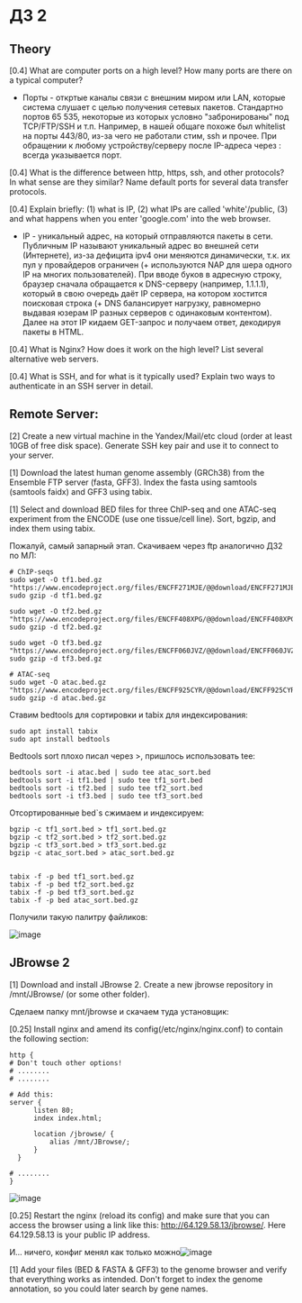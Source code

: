 # ДЗ 2

## Theory

[0.4] What are computer ports on a high level? How many ports are there on a typical computer?

- Порты - откртые каналы связи с внешним миром или LAN, которые система слушает с целью получения сетевых пакетов. Стандартно портов 65 535, некоторые из которых условно "забронированы" под TCP/FTP/SSH и т.п. Например, в нашей общаге похоже был whitelist на порты 443/80, из-за чего не работали стим, ssh и прочее. При обращении к любому устройству/серверу после IP-адреса через : всегда указывается порт. 


[0.4] What is the difference between http, https, ssh, and other protocols? In what sense are they similar? Name default ports for several data transfer protocols.

[0.4] Explain briefly: (1) what is IP, (2) what IPs are called 'white'/public, (3) and what happens when you enter 'google.com' into the web browser.

- IP - уникальный адрес, на который отправляются пакеты в сети. Публичным IP называют уникальный адрес во внешней сети (Интернете), из-за дефицита ipv4 они меняются динамически, т.к. их пул у провайдеров ограничен (+ используются NAP для шера одного IP на многих пользователей). При вводе буков в адресную строку, браузер сначала обращается к DNS-серверу (например, 1.1.1.1), который в свою очередь даёт IP сервера, на котором хостится поисковая строка (+ DNS балансирует нагрузку, равномерно выдавая юзерам IP разных серверов с одинаковым контентом). Далее на этот IP кидаем GET-запрос и получаем ответ, декодируя пакеты в HTML.


[0.4] What is Nginx? How does it work on the high level? List several alternative web servers.

[0.4] What is SSH, and for what is it typically used? Explain two ways to authenticate in an SSH server in detail.


## Remote Server:


[2] Create a new virtual machine in the Yandex/Mail/etc cloud (order at least 10GB of free disk space). Generate SSH key pair and use it to connect to your server.

[1] Download the latest human genome assembly (GRCh38) from the Ensemble FTP server (fasta, GFF3). Index the fasta using samtools (samtools faidx) and GFF3 using tabix.

[1] Select and download BED files for three ChIP-seq and one ATAC-seq experiment from the ENCODE (use one tissue/cell line). Sort, bgzip, and index them using tabix.

Пожалуй, самый запарный этап. Скачиваем через ftp аналогично ДЗ2 по МЛ: 

```
# ChIP-seqs
sudo wget -O tf1.bed.gz "https://www.encodeproject.org/files/ENCFF271MJE/@@download/ENCFF271MJE.bed.gz"
sudo gzip -d tf1.bed.gz

sudo wget -O tf2.bed.gz "https://www.encodeproject.org/files/ENCFF408XPG/@@download/ENCFF408XPG.bed.gz"
sudo gzip -d tf2.bed.gz

sudo wget -O tf3.bed.gz "https://www.encodeproject.org/files/ENCFF060JVZ/@@download/ENCFF060JVZ.bed.gz"
sudo gzip -d tf3.bed.gz

# ATAC-seq
sudo wget -O atac.bed.gz "https://www.encodeproject.org/files/ENCFF925CYR/@@download/ENCFF925CYR.bed.gz"
sudo gzip -d atac.bed.gz
```

Ставим bedtools для сортировки и tabix для индексирования:

```
sudo apt install tabix
sudo apt install bedtools
```

Bedtools sort плохо писал через >, пришлось использовать tee:

```
bedtools sort -i atac.bed | sudo tee atac_sort.bed 
bedtools sort -i tf1.bed | sudo tee tf1_sort.bed 
bedtools sort -i tf2.bed | sudo tee tf2_sort.bed 
bedtools sort -i tf3.bed | sudo tee tf3_sort.bed 

```

Отсортированные bed`s сжимаем и индексируем:

```
bgzip -c tf1_sort.bed > tf1_sort.bed.gz
bgzip -c tf2_sort.bed > tf2_sort.bed.gz
bgzip -c tf3_sort.bed > tf3_sort.bed.gz
bgzip -c atac_sort.bed > atac_sort.bed.gz


tabix -f -p bed tf1_sort.bed.gz
tabix -f -p bed tf2_sort.bed.gz
tabix -f -p bed tf3_sort.bed.gz
tabix -f -p bed atac_sort.bed.gz

```

Получили такую палитру файликов:

![image](https://user-images.githubusercontent.com/58905528/209015121-dcfdee51-2062-4b6a-91a7-dfbac8a46f5b.png)




## JBrowse 2


[1] Download and install JBrowse 2. Create a new jbrowse repository in /mnt/JBrowse/ (or some other folder).

Сделаем папку mnt/jbrowse и скачаем туда установщик:





[0.25] Install nginx and amend its config(/etc/nginx/nginx.conf) to contain the following section:


```
http {
# Don't touch other options!
# ........
# ........

# Add this:
server {
      listen 80;
      index index.html;

      location /jbrowse/ {
          alias /mnt/JBrowse/;    
      }
  }

# ........
}

```
![image](https://user-images.githubusercontent.com/58905528/209026122-d9fdbc18-b3e1-4a71-8812-9898ba0c5c75.png)





[0.25] Restart the nginx (reload its config) and make sure that you can access the browser using a link like this: http://64.129.58.13/jbrowse/. Here 64.129.58.13 is your public IP address.

И... ничего, конфиг менял как только можно![image](https://user-images.githubusercontent.com/58905528/209026165-1f91171a-181e-4927-8269-e7e50cc5d0cf.png)



[1] Add your files (BED & FASTA & GFF3) to the genome browser and verify that everything works as intended. Don't forget to index the genome annotation, so you could later search by gene names.
